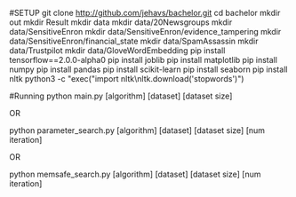 #SETUP
git clone http://github.com/jehavs/bachelor.git
cd bachelor
mkdir out
mkdir Result
mkdir data
mkdir data/20Newsgroups
mkdir data/SensitiveEnron
mkdir data/SensitiveEnron/evidence_tampering
mkdir data/SensitiveEnron/financial_state
mkdir data/SpamAssassin
mkdir data/Trustpilot
mkdir data/GloveWordEmbedding
pip install tensorflow==2.0.0-alpha0
pip install joblib
pip install matplotlib
pip install numpy
pip install pandas
pip install scikit-learn
pip install seaborn
pip install nltk
python3 -c "exec(\"import nltk\nltk.download('stopwords')\")

#Running
python main.py [algorithm] [dataset] [dataset size]

OR

python parameter_search.py [algorithm] [dataset] [dataset size] [num iteration]

OR

python memsafe_search.py [algorithm] [dataset] [dataset size] [num iteration]